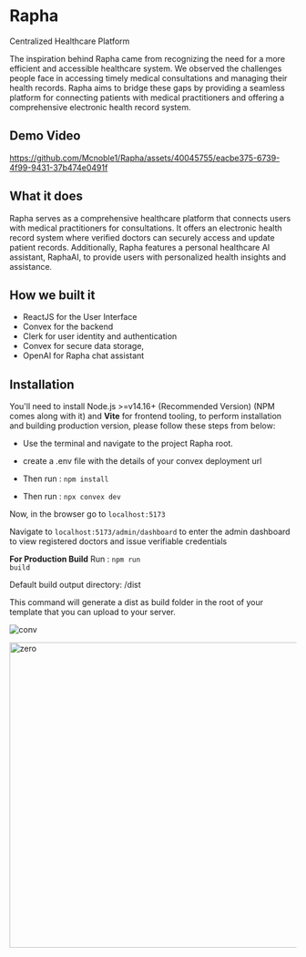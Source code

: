 # Rapha
Centralized Healthcare Platform 

The inspiration behind Rapha came from recognizing the need for a more efficient and accessible healthcare system. We observed the challenges people face in accessing timely medical consultations and managing their health records. Rapha aims to bridge these gaps by providing a seamless platform for connecting patients with medical practitioners and offering a comprehensive electronic health record system.

## Demo Video
https://github.com/Mcnoble1/Rapha/assets/40045755/eacbe375-6739-4f99-9431-37b474e0491f

## What it does
Rapha serves as a comprehensive healthcare platform that connects users with medical practitioners for consultations. It offers an electronic health record system where verified doctors can securely access and update patient records. Additionally, Rapha features a personal healthcare AI assistant, RaphaAI, to provide users with personalized health insights and assistance.

## How we built it
- ReactJS for the User Interface
- Convex for the backend
- Clerk for user identity and authentication
- Convex for secure data storage,
- OpenAI for Rapha chat assistant

## Installation

You'll need to install Node.js >=v14.16+ (Recommended Version) (NPM comes along with it) and **Vite** for frontend tooling, to perform installation and building production version, please follow these steps from below:

- Use the terminal and navigate to the project Rapha root.

- create a .env file with the details of your convex deployment url

- Then run : <code>npm install</code>

- Then run : <code>npx convex dev</code>

Now, in the browser go to <code>localhost:5173</code>

Navigate to <code>localhost:5173/admin/dashboard</code> to enter the admin dashboard to view registered doctors and issue verifiable credentials


**For Production Build**
Run : <code>npm run build</code>

Default build output directory: /dist

This command will generate a dist as build folder in the root of your template that you can upload to your server.

![conv](https://github.com/Mcnoble1/Rapha-Convex/assets/40045755/62868231-f7dc-48ae-8cf6-bf918cb7602d)

<img width="536" alt="zero" src="https://github.com/Mcnoble1/Rapha-Convex/assets/40045755/8b8e8f66-aebd-49db-9eb5-d2f8728a97cd">


